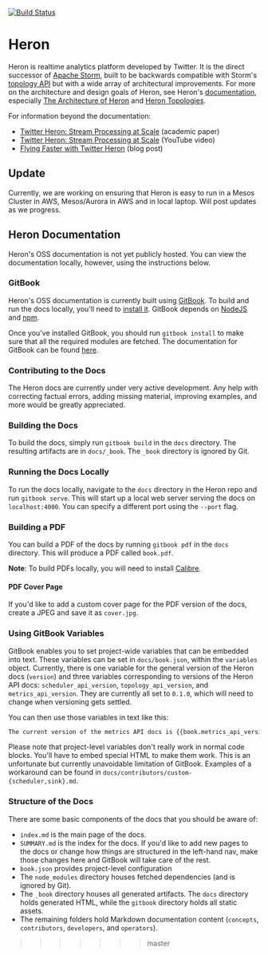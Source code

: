 [![Build Status](https://travis-ci.com/twitter/heron.svg?token=woUsyvMQCWdrt9jhGR7x&branch=master)](https://travis-ci.com/twitter/heron)

# Heron

Heron is realtime analytics platform developed by Twitter. It is the direct
successor of [Apache Storm](http://storm.apache.org), built to be backwards
compatible with Storm's [topology API](http://storm.apache.org/tutorial.html)
but with a wide array of architectural improvements. For more on the
architecture and design goals of Heron, see Heron's
[documentation](#Heron-Documentation), especially [The Architecture of
Heron](docs/concepts/architecture.md) and [Heron
Topologies](docs/concepts/topologies.md).

For information beyond the documentation:

* [Twitter Heron: Stream Processing at
  Scale](http://dl.acm.org/citation.cfm?id=2742788) (academic paper)
* [Twitter Heron: Stream Processing at
  Scale](https://www.youtube.com/watch?v=pUaFOuGgmco) (YouTube video)
* [Flying Faster with Twitter
  Heron](https://blog.twitter.com/2015/flying-faster-with-twitter-heron) (blog
  post)

## Update

Currently, we are working on ensuring that Heron is easy to run in a Mesos Cluster in 
AWS, Mesos/Aurora in AWS and in local laptop. Will post updates as we progress.

## Heron Documentation

Heron's OSS documentation is not yet publicly hosted. You can view the
documentation locally, however, using the instructions below.

### GitBook

Heron's OSS documentation is currently built using
[GitBook](https://www.gitbook.com/). To build and run the docs locally, you'll
need to [install it](https://github.com/GitbookIO/gitbook). GitBook depends on
[NodeJS](https://nodejs.org/en/) and [npm](https://www.npmjs.com/).

Once you've installed GitBook, you should run `gitbook install` to make sure
that all the required modules are fetched. The documentation for GitBook can be
found [here](https://help.gitbook.com/).

### Contributing to the Docs

The Heron docs are currently under very active development. Any help with
correcting factual errors, adding missing material, improving examples, and more
would be greatly appreciated.

### Building the Docs

To build the docs, simply run `gitbook build` in the `docs` directory. The
resulting artifacts are in `docs/_book`. The `_book` directory is ignored
by Git.

### Running the Docs Locally

To run the docs locally, navigate to the `docs` directory in the Heron repo
and run `gitbook serve`. This will start up a local web server serving the docs
on `localhost:4000`. You can specify a different port using the `--port` flag.

### Building a PDF

You can build a PDF of the docs by running `gitbook pdf` in the `docs`
directory. This will produce a PDF called `book.pdf`.

**Note**: To build PDFs locally, you will need to install
[Calibre](http://calibre-ebook.com/).

#### PDF Cover Page

If you'd like to add a custom cover page for the PDF version of the docs, create
a JPEG and save it as `cover.jpg`.

### Using GitBook Variables

GitBook enables you to set project-wide variables that can be embedded into
text. These variables can be set in `docs/book.json`, within the `variables`
object. Currently, there is one variable for the general version of the Heron
docs (`version`) and three variables corresponding to versions of the Heron API
docs: `scheduler_api_version`, `topology_api_version`, and
`metrics_api_version`. They are currently all set to `0.1.0`, which will need to
change when versioning gets settled.

You can then use those variables in text like this:

```markdown
The current version of the metrics API docs is {{book.metrics_api_version}}.
```

Please note that project-level variables don't really work in normal code
blocks. You'll have to embed special HTML to make them work. This is an
unfortunate but currently unavoidable limitation of GitBook. Examples of a
workaround can be found in `docs/contributors/custom-{scheduler,sink}.md`.

### Structure of the Docs

There are some basic components of the docs that you should be aware of:

* `index.md` is the main page of the docs.
* `SUMMARY.md` is the index for the docs. If you'd like to add new pages to the
  docs or change how things are structured in the left-hand nav, make those
  changes here and GitBook will take care of the rest.
* `book.json` provides project-level configuration
* The `node_modules` directory houses fetched dependencies (and is ignored by
  Git).
* The `_book` directory houses all generated artifacts. The `docs` directory
  holds generated HTML, while the `gitbook` directory holds all static assets.
* The remaining folders hold Markdown documentation content (`concepts`,
  `contributors`, `developers`, and `operators`).
>>>>>>> master

